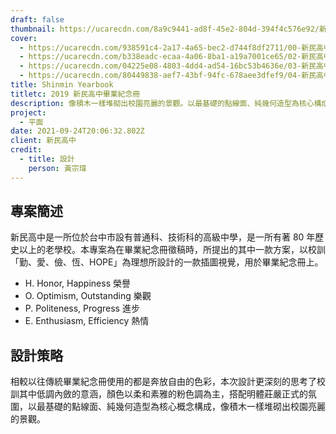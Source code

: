 ```yaml
---
draft: false
thumbnail: https://ucarecdn.com/8a9c9441-ad8f-45e2-804d-394f4c576e92/新民高中.webp
cover:
  - https://ucarecdn.com/938591c4-2a17-4a65-bec2-d744f8df2711/00-新民高中畢業紀念冊正反面展示封面圖.webp
  - https://ucarecdn.com/b338eadc-ecaa-4a06-8ba1-a19a7001ce65/02-新民高中畢業紀念冊正反面動畫.webp
  - https://ucarecdn.com/04225e08-4803-4dd4-ad54-16bc53b4636e/03-新民高中畢業紀念冊標準字.jpg
  - https://ucarecdn.com/80449838-aef7-43bf-94fc-678aee3dfef9/04-新民高中畢業紀念冊展開圖.jpg
title: Shinmin Yearbook
titletc: 2019 新民高中畢業紀念冊
description: 像積木一樣堆砌出校園亮麗的景觀。以最基礎的點線面、純幾何造型為核心構成，運用美的形式原理——反覆、均衡、節奏、漸層……等方式營造美感和氣氛。
project:
  - 平面
date: 2021-09-24T20:06:32.802Z
client: 新民高中
credit:
  - title: 設計
    person: 黃宗瑋
---
```

## 專案簡述

新民高中是一所位於台中市設有普通科、技術科的高級中學，是一所有著 80 年歷史以上的老學校。本專案為在畢業紀念冊徵稿時，所提出的其中一款方案，以校訓「勤、愛、儉、恆、HOPE」為理想所設計的一款插圖視覺，用於畢業紀念冊上。

* H. Honor, Happiness 榮譽
* O. Optimism, Outstanding 樂觀
* P. Politeness, Progress 進步
* E. Enthusiasm, Efficiency 熱情


## 設計策略

相較以往傳統畢業紀念冊使用的都是奔放自由的色彩，本次設計更深刻的思考了校訓其中低調內斂的意涵，顏色以柔和素雅的粉色調為主，搭配明體莊嚴正式的氛圍，以最基礎的點線面、純幾何造型為核心概念構成，像積木一樣堆砌出校園亮麗的景觀。